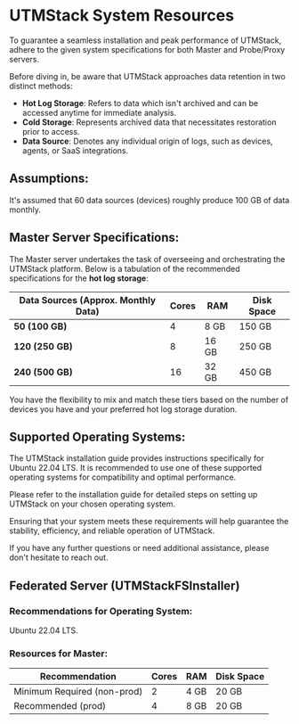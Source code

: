 # UTMStack System Resources

To guarantee a seamless installation and peak performance of UTMStack, adhere to the given system specifications for both Master and Probe/Proxy servers.

Before diving in, be aware that UTMStack approaches data retention in two distinct methods:

* **Hot Log Storage**: Refers to data which isn't archived and can be accessed anytime for immediate analysis.
* **Cold Storage**: Represents archived data that necessitates restoration prior to access.
* **Data Source**: Denotes any individual origin of logs, such as devices, agents, or SaaS integrations.

## Assumptions:

It's assumed that 60 data sources (devices) roughly produce 100 GB of data monthly.

## Master Server Specifications:

The Master server undertakes the task of overseeing and orchestrating the UTMStack platform. Below is a tabulation of the recommended specifications for the **hot log storage**:

| Data Sources (Approx. Monthly Data) | Cores | RAM   | Disk Space |
| ----------------------------------- | ------| ------| -----------|
| **50 (100 GB)**                     | 4     | 8 GB  | 150 GB    |
| **120 (250 GB)**                    | 8     | 16 GB | 250 GB    |
| **240 (500 GB)**                    | 16    | 32 GB | 450 GB    |

You have the flexibility to mix and match these tiers based on the number of devices you have and your preferred hot log storage duration.

## Supported Operating Systems:

The UTMStack installation guide provides instructions specifically for Ubuntu 22.04 LTS. It is recommended to use one of these supported operating systems for compatibility and optimal performance.

Please refer to the installation guide for detailed steps on setting up UTMStack on your chosen operating system.

Ensuring that your system meets these requirements will help guarantee the stability, efficiency, and reliable operation of UTMStack.

If you have any further questions or need additional assistance, please don't hesitate to reach out.

## Federated Server (UTMStackFSInstaller)

### Recommendations for Operating System:
Ubuntu  22.04 LTS.

### Resources for Master:

| Recommendation                | Cores | RAM   | Disk Space |
| ----------------------------- | ----- | ----- | ---------- |
| Minimum Required (non-prod)   | 2     | 4 GB  | 20 GB      |
| Recommended (prod)            | 4     | 8 GB  | 20 GB      |